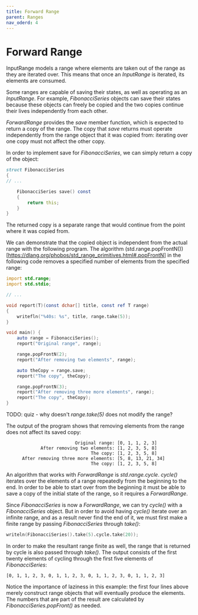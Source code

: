 ```yaml
---
title: Forward Range
parent: Ranges
nav_oderd: 4
---
```

# Forward Range

InputRange models a range where elements are taken out of the range as they are iterated over.
This means that once an *InputRange* is iterated, its elements are consumed.

Some ranges are capable of saving their states, as well as operating as an *InputRange*.
For example, *FibonacciSeries* objects can save their states because these objects can freely be copied and the two copies continue their lives independently from each other.

*ForwardRange* provides the *save* member function, which is expected to return a copy of the range.
The copy that *save* returns must operate independently from the range object that it was copied from: iterating over one copy must not affect the other copy.

In order to implement save for *FibonacciSeries*, we can simply return a copy of the object:

```d
struct FibonacciSeries
{
// ...

    FibonacciSeries save() const
    {
        return this;
    }
}
```

The returned copy is a separate range that would continue from the point where it was copied from.

We can demonstrate that the copied object is independent from the actual range with the following program.
The algorithm (std.range.popFrontN())[https://dlang.org/phobos/std_range_primitives.html#.popFrontN] in the following code removes a specified number of elements from the specified range:

```d
import std.range;
import std.stdio;

// ...

void report(T)(const dchar[] title, const ref T range)
{
    writefln("%40s: %s", title, range.take(5));
}

void main() {
    auto range = FibonacciSeries();
    report("Original range", range);

    range.popFrontN(2);
    report("After removing two elements", range);

    auto theCopy = range.save;
    report("The copy", theCopy);

    range.popFrontN(3);
    report("After removing three more elements", range);
    report("The copy", theCopy);
}
```

TODO: quiz - why doesn't *range.take(5)* does not modify the range?

The output of the program shows that removing elements from the range does not affect its saved copy:

```
                          Original range: [0, 1, 1, 2, 3]
             After removing two elements: [1, 2, 3, 5, 8]
                                The copy: [1, 2, 3, 5, 8]
      After removing three more elements: [5, 8, 13, 21, 34]
                                The copy: [1, 2, 3, 5, 8]
```

An algorithm that works with *ForwardRange* is *std.range.cycle*.
*cycle()* iterates over the elements of a range repeatedly from the beginning to the end.
In order to be able to start over from the beginning it must be able to save a copy of the initial state of the range, so it requires a *ForwardRange*.

Since *FibonacciSeries* is now a *ForwardRange*, we can try *cycle()* with a *FibonacciSeries* object.
But in order to avoid having *cycle()* iterate over an infinite range, and as a result never find the end of it, we must first make a finite range by passing *FibonacciSeries* through *take()*:

```d
writeln(FibonacciSeries().take(5).cycle.take(20));
```

In order to make the resultant range finite as well, the range that is returned by cycle is also passed through *take()*.
The output consists of the first twenty elements of cycling through the first five elements of *FibonacciSeries*:

```
[0, 1, 1, 2, 3, 0, 1, 1, 2, 3, 0, 1, 1, 2, 3, 0, 1, 1, 2, 3]
```

Notice the importance of laziness in this example: the first four lines above merely construct range objects that will eventually produce the elements.
The numbers that are part of the result are calculated by *FibonacciSeries.popFront()* as needed.
